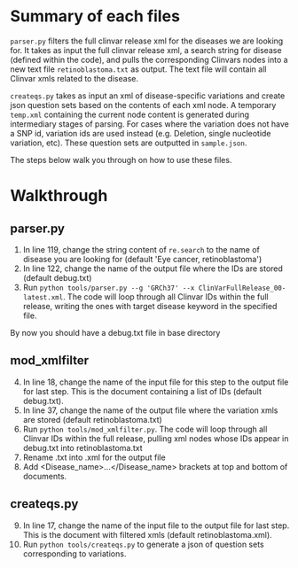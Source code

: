 # Summary of each files

`parser.py` filters the full clinvar release xml for the diseases we are looking for. It takes as input the full clinvar release xml, a search string for disease (defined within the code), and pulls the corresponding Clinvars nodes into a new text file `retinoblastoma.txt` as output. The text file will contain all Clinvar xmls related to the disease.

`createqs.py` takes as input an xml of disease-specific variations and create json question sets based on the contents of each xml node. A temporary `temp.xml` containing the current node content is generated during intermediary stages of parsing. For cases where the variation does not have a SNP id, variation ids are used instead (e.g. Deletion, single nucleotide variation, etc). These question sets are outputted in `sample.json`.

The steps below walk you through on how to use these files.

# Walkthrough

## parser.py
1. In line 119, change the string content of `re.search` to the name of disease you are looking for (default 'Eye cancer, retinoblastoma')
2. In line 122, change the name of the output file where the IDs are stored (default debug.txt)
3. Run ```python tools/parser.py --g 'GRCh37' --x ClinVarFullRelease_00-latest.xml```. The code will loop through all Clinvar IDs within the full release, writing the ones with target disease keyword in the specified file.

 By now you should have a debug.txt file in base directory

## mod_xmlfilter
4. In line 18, change the name of the input file for this step to the output file for last step. This is the document containing a list of IDs (default debug.txt).
5. In line 37, change the name of the output file where the variation xmls are stored (default retinoblastoma.txt)
6. Run ```python tools/mod_xmlfilter.py```. The code will loop through all Clinvar IDs within the full release, pulling xml nodes whose IDs appear in debug.txt into retinoblastoma.txt
7. Rename .txt into .xml for the output file
8. Add <Disease_name>...</Disease_name> brackets at top and bottom of documents.

## createqs.py
9. In line 17, change the name of the input file to the output file for last step. This is the document with filtered xmls (default retinoblastoma.xml).
10. Run ```python tools/createqs.py``` to generate a json of question sets corresponding to variations.
